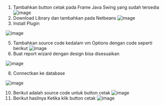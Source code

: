 1. Tambahkan button cetak pada Frame Java Swing yang sudah tersedia
![image](https://github.com/user-attachments/assets/7851f3ad-615a-4ccd-a599-f287d0ea429a)
2. Download Library dan tambahkan pada Netbeans
![image](https://github.com/user-attachments/assets/57ea2ebc-76d1-4b33-8c58-852e8709e2ab)
3. Install Plugin

![image](https://github.com/user-attachments/assets/2e0fa92c-544e-4f81-a252-135247a1c0c8)

5. Tambahkan source code kedalam vm Options dengan code seperti berikut
![image](https://github.com/user-attachments/assets/8d72340d-84ec-44f3-ba37-1fe559f9776e)
6. Buat report wizard dengan design bisa disesuaikan

![image](https://github.com/user-attachments/assets/f397b082-68a8-46ba-bf8d-f9d61f2065fe)

8. Connectkan ke database

![image](https://github.com/user-attachments/assets/a37a9375-fd87-4baf-95d4-757bc62fe2a6)

10. Berikut adalah source code untuk button cetak
![image](https://github.com/user-attachments/assets/46687605-e385-4202-9652-a3c7ed12cc1d)
11. Berikut hasilnya Ketika klik button cetak
![image](https://github.com/user-attachments/assets/bb3f40dd-3651-4a85-a824-1616cb953671)







